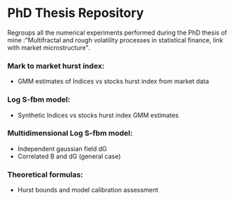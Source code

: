 # PhD Thesis Repository
Regroups all the numerical experiments performed during the PhD thesis of mine :"Multifractal and rough volatility processes in statistical finance, link with market microstructure".

### Mark to market hurst index:
- GMM estimates of Indices vs stocks hurst index from market data
### Log S-fbm model:
- Synthetic Indices vs stocks hurst index GMM estimates 
### Multidimensional Log S-fbm model:
- Independent gaussian field dG
- Correlated B and dG (general case)
### Theoretical formulas:
- Hurst bounds and model calibration assessment  
